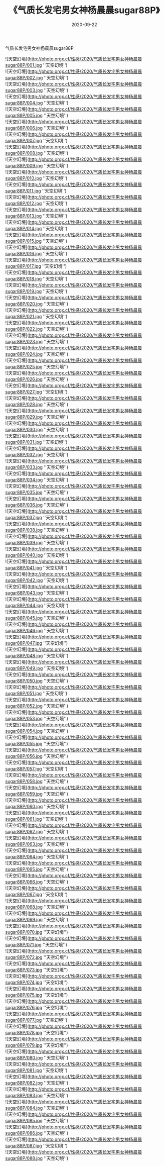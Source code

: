 ﻿---
layout: post
title:  《气质长发宅男女神杨晨晨sugar88P》
date:   2020-09-22
img: http://photo.orgx.cf/性感/2020/气质长发宅男女神杨晨晨sugar88P/000.jpg
categories: [美女, 性感, 泳衣]
---

气质长发宅男女神杨晨晨sugar88P



![天空幻境](http://photo.orgx.cf/性感/2020/气质长发宅男女神杨晨晨sugar88P/001.jpg ''天空幻境'') <br>
![天空幻境](http://photo.orgx.cf/性感/2020/气质长发宅男女神杨晨晨sugar88P/002.jpg ''天空幻境'') <br>
![天空幻境](http://photo.orgx.cf/性感/2020/气质长发宅男女神杨晨晨sugar88P/003.jpg ''天空幻境'') <br>
![天空幻境](http://photo.orgx.cf/性感/2020/气质长发宅男女神杨晨晨sugar88P/004.jpg ''天空幻境'') <br>
![天空幻境](http://photo.orgx.cf/性感/2020/气质长发宅男女神杨晨晨sugar88P/005.jpg ''天空幻境'') <br>
![天空幻境](http://photo.orgx.cf/性感/2020/气质长发宅男女神杨晨晨sugar88P/006.jpg ''天空幻境'') <br>
![天空幻境](http://photo.orgx.cf/性感/2020/气质长发宅男女神杨晨晨sugar88P/007.jpg ''天空幻境'') <br>
![天空幻境](http://photo.orgx.cf/性感/2020/气质长发宅男女神杨晨晨sugar88P/008.jpg ''天空幻境'') <br>
![天空幻境](http://photo.orgx.cf/性感/2020/气质长发宅男女神杨晨晨sugar88P/009.jpg ''天空幻境'') <br>
![天空幻境](http://photo.orgx.cf/性感/2020/气质长发宅男女神杨晨晨sugar88P/010.jpg ''天空幻境'') <br>
![天空幻境](http://photo.orgx.cf/性感/2020/气质长发宅男女神杨晨晨sugar88P/011.jpg ''天空幻境'') <br>
![天空幻境](http://photo.orgx.cf/性感/2020/气质长发宅男女神杨晨晨sugar88P/012.jpg ''天空幻境'') <br>
![天空幻境](http://photo.orgx.cf/性感/2020/气质长发宅男女神杨晨晨sugar88P/013.jpg ''天空幻境'') <br>
![天空幻境](http://photo.orgx.cf/性感/2020/气质长发宅男女神杨晨晨sugar88P/014.jpg ''天空幻境'') <br>
![天空幻境](http://photo.orgx.cf/性感/2020/气质长发宅男女神杨晨晨sugar88P/015.jpg ''天空幻境'') <br>
![天空幻境](http://photo.orgx.cf/性感/2020/气质长发宅男女神杨晨晨sugar88P/016.jpg ''天空幻境'') <br>
![天空幻境](http://photo.orgx.cf/性感/2020/气质长发宅男女神杨晨晨sugar88P/017.jpg ''天空幻境'') <br>
![天空幻境](http://photo.orgx.cf/性感/2020/气质长发宅男女神杨晨晨sugar88P/018.jpg ''天空幻境'') <br>
![天空幻境](http://photo.orgx.cf/性感/2020/气质长发宅男女神杨晨晨sugar88P/019.jpg ''天空幻境'') <br>
![天空幻境](http://photo.orgx.cf/性感/2020/气质长发宅男女神杨晨晨sugar88P/020.jpg ''天空幻境'') <br>
![天空幻境](http://photo.orgx.cf/性感/2020/气质长发宅男女神杨晨晨sugar88P/021.jpg ''天空幻境'') <br>
![天空幻境](http://photo.orgx.cf/性感/2020/气质长发宅男女神杨晨晨sugar88P/022.jpg ''天空幻境'') <br>
![天空幻境](http://photo.orgx.cf/性感/2020/气质长发宅男女神杨晨晨sugar88P/023.jpg ''天空幻境'') <br>
![天空幻境](http://photo.orgx.cf/性感/2020/气质长发宅男女神杨晨晨sugar88P/024.jpg ''天空幻境'') <br>
![天空幻境](http://photo.orgx.cf/性感/2020/气质长发宅男女神杨晨晨sugar88P/025.jpg ''天空幻境'') <br>
![天空幻境](http://photo.orgx.cf/性感/2020/气质长发宅男女神杨晨晨sugar88P/026.jpg ''天空幻境'') <br>
![天空幻境](http://photo.orgx.cf/性感/2020/气质长发宅男女神杨晨晨sugar88P/027.jpg ''天空幻境'') <br>
![天空幻境](http://photo.orgx.cf/性感/2020/气质长发宅男女神杨晨晨sugar88P/028.jpg ''天空幻境'') <br>
![天空幻境](http://photo.orgx.cf/性感/2020/气质长发宅男女神杨晨晨sugar88P/029.jpg ''天空幻境'') <br>
![天空幻境](http://photo.orgx.cf/性感/2020/气质长发宅男女神杨晨晨sugar88P/030.jpg ''天空幻境'') <br>
![天空幻境](http://photo.orgx.cf/性感/2020/气质长发宅男女神杨晨晨sugar88P/031.jpg ''天空幻境'') <br>
![天空幻境](http://photo.orgx.cf/性感/2020/气质长发宅男女神杨晨晨sugar88P/032.jpg ''天空幻境'') <br>
![天空幻境](http://photo.orgx.cf/性感/2020/气质长发宅男女神杨晨晨sugar88P/033.jpg ''天空幻境'') <br>
![天空幻境](http://photo.orgx.cf/性感/2020/气质长发宅男女神杨晨晨sugar88P/034.jpg ''天空幻境'') <br>
![天空幻境](http://photo.orgx.cf/性感/2020/气质长发宅男女神杨晨晨sugar88P/035.jpg ''天空幻境'') <br>
![天空幻境](http://photo.orgx.cf/性感/2020/气质长发宅男女神杨晨晨sugar88P/036.jpg ''天空幻境'') <br>
![天空幻境](http://photo.orgx.cf/性感/2020/气质长发宅男女神杨晨晨sugar88P/037.jpg ''天空幻境'') <br>
![天空幻境](http://photo.orgx.cf/性感/2020/气质长发宅男女神杨晨晨sugar88P/038.jpg ''天空幻境'') <br>
![天空幻境](http://photo.orgx.cf/性感/2020/气质长发宅男女神杨晨晨sugar88P/039.jpg ''天空幻境'') <br>
![天空幻境](http://photo.orgx.cf/性感/2020/气质长发宅男女神杨晨晨sugar88P/040.jpg ''天空幻境'') <br>
![天空幻境](http://photo.orgx.cf/性感/2020/气质长发宅男女神杨晨晨sugar88P/041.jpg ''天空幻境'') <br>
![天空幻境](http://photo.orgx.cf/性感/2020/气质长发宅男女神杨晨晨sugar88P/042.jpg ''天空幻境'') <br>
![天空幻境](http://photo.orgx.cf/性感/2020/气质长发宅男女神杨晨晨sugar88P/043.jpg ''天空幻境'') <br>
![天空幻境](http://photo.orgx.cf/性感/2020/气质长发宅男女神杨晨晨sugar88P/044.jpg ''天空幻境'') <br>
![天空幻境](http://photo.orgx.cf/性感/2020/气质长发宅男女神杨晨晨sugar88P/045.jpg ''天空幻境'') <br>
![天空幻境](http://photo.orgx.cf/性感/2020/气质长发宅男女神杨晨晨sugar88P/046.jpg ''天空幻境'') <br>
![天空幻境](http://photo.orgx.cf/性感/2020/气质长发宅男女神杨晨晨sugar88P/047.jpg ''天空幻境'') <br>
![天空幻境](http://photo.orgx.cf/性感/2020/气质长发宅男女神杨晨晨sugar88P/048.jpg ''天空幻境'') <br>
![天空幻境](http://photo.orgx.cf/性感/2020/气质长发宅男女神杨晨晨sugar88P/049.jpg ''天空幻境'') <br>
![天空幻境](http://photo.orgx.cf/性感/2020/气质长发宅男女神杨晨晨sugar88P/050.jpg ''天空幻境'') <br>
![天空幻境](http://photo.orgx.cf/性感/2020/气质长发宅男女神杨晨晨sugar88P/051.jpg ''天空幻境'') <br>
![天空幻境](http://photo.orgx.cf/性感/2020/气质长发宅男女神杨晨晨sugar88P/052.jpg ''天空幻境'') <br>
![天空幻境](http://photo.orgx.cf/性感/2020/气质长发宅男女神杨晨晨sugar88P/053.jpg ''天空幻境'') <br>
![天空幻境](http://photo.orgx.cf/性感/2020/气质长发宅男女神杨晨晨sugar88P/054.jpg ''天空幻境'') <br>
![天空幻境](http://photo.orgx.cf/性感/2020/气质长发宅男女神杨晨晨sugar88P/055.jpg ''天空幻境'') <br>
![天空幻境](http://photo.orgx.cf/性感/2020/气质长发宅男女神杨晨晨sugar88P/056.jpg ''天空幻境'') <br>
![天空幻境](http://photo.orgx.cf/性感/2020/气质长发宅男女神杨晨晨sugar88P/057.jpg ''天空幻境'') <br>
![天空幻境](http://photo.orgx.cf/性感/2020/气质长发宅男女神杨晨晨sugar88P/058.jpg ''天空幻境'') <br>
![天空幻境](http://photo.orgx.cf/性感/2020/气质长发宅男女神杨晨晨sugar88P/059.jpg ''天空幻境'') <br>
![天空幻境](http://photo.orgx.cf/性感/2020/气质长发宅男女神杨晨晨sugar88P/060.jpg ''天空幻境'') <br>
![天空幻境](http://photo.orgx.cf/性感/2020/气质长发宅男女神杨晨晨sugar88P/061.jpg ''天空幻境'') <br>
![天空幻境](http://photo.orgx.cf/性感/2020/气质长发宅男女神杨晨晨sugar88P/062.jpg ''天空幻境'') <br>
![天空幻境](http://photo.orgx.cf/性感/2020/气质长发宅男女神杨晨晨sugar88P/063.jpg ''天空幻境'') <br>
![天空幻境](http://photo.orgx.cf/性感/2020/气质长发宅男女神杨晨晨sugar88P/064.jpg ''天空幻境'') <br>
![天空幻境](http://photo.orgx.cf/性感/2020/气质长发宅男女神杨晨晨sugar88P/065.jpg ''天空幻境'') <br>
![天空幻境](http://photo.orgx.cf/性感/2020/气质长发宅男女神杨晨晨sugar88P/066.jpg ''天空幻境'') <br>
![天空幻境](http://photo.orgx.cf/性感/2020/气质长发宅男女神杨晨晨sugar88P/067.jpg ''天空幻境'') <br>
![天空幻境](http://photo.orgx.cf/性感/2020/气质长发宅男女神杨晨晨sugar88P/068.jpg ''天空幻境'') <br>
![天空幻境](http://photo.orgx.cf/性感/2020/气质长发宅男女神杨晨晨sugar88P/069.jpg ''天空幻境'') <br>
![天空幻境](http://photo.orgx.cf/性感/2020/气质长发宅男女神杨晨晨sugar88P/070.jpg ''天空幻境'') <br>
![天空幻境](http://photo.orgx.cf/性感/2020/气质长发宅男女神杨晨晨sugar88P/071.jpg ''天空幻境'') <br>
![天空幻境](http://photo.orgx.cf/性感/2020/气质长发宅男女神杨晨晨sugar88P/072.jpg ''天空幻境'') <br>
![天空幻境](http://photo.orgx.cf/性感/2020/气质长发宅男女神杨晨晨sugar88P/073.jpg ''天空幻境'') <br>
![天空幻境](http://photo.orgx.cf/性感/2020/气质长发宅男女神杨晨晨sugar88P/074.jpg ''天空幻境'') <br>
![天空幻境](http://photo.orgx.cf/性感/2020/气质长发宅男女神杨晨晨sugar88P/075.jpg ''天空幻境'') <br>
![天空幻境](http://photo.orgx.cf/性感/2020/气质长发宅男女神杨晨晨sugar88P/076.jpg ''天空幻境'') <br>
![天空幻境](http://photo.orgx.cf/性感/2020/气质长发宅男女神杨晨晨sugar88P/077.jpg ''天空幻境'') <br>
![天空幻境](http://photo.orgx.cf/性感/2020/气质长发宅男女神杨晨晨sugar88P/078.jpg ''天空幻境'') <br>
![天空幻境](http://photo.orgx.cf/性感/2020/气质长发宅男女神杨晨晨sugar88P/079.jpg ''天空幻境'') <br>
![天空幻境](http://photo.orgx.cf/性感/2020/气质长发宅男女神杨晨晨sugar88P/080.jpg ''天空幻境'') <br>
![天空幻境](http://photo.orgx.cf/性感/2020/气质长发宅男女神杨晨晨sugar88P/081.jpg ''天空幻境'') <br>
![天空幻境](http://photo.orgx.cf/性感/2020/气质长发宅男女神杨晨晨sugar88P/082.jpg ''天空幻境'') <br>
![天空幻境](http://photo.orgx.cf/性感/2020/气质长发宅男女神杨晨晨sugar88P/083.jpg ''天空幻境'') <br>
![天空幻境](http://photo.orgx.cf/性感/2020/气质长发宅男女神杨晨晨sugar88P/084.jpg ''天空幻境'') <br>
![天空幻境](http://photo.orgx.cf/性感/2020/气质长发宅男女神杨晨晨sugar88P/085.jpg ''天空幻境'') <br>
![天空幻境](http://photo.orgx.cf/性感/2020/气质长发宅男女神杨晨晨sugar88P/086.jpg ''天空幻境'') <br>
![天空幻境](http://photo.orgx.cf/性感/2020/气质长发宅男女神杨晨晨sugar88P/087.jpg ''天空幻境'') <br>
![天空幻境](http://photo.orgx.cf/性感/2020/气质长发宅男女神杨晨晨sugar88P/088.jpg ''天空幻境'') <br>